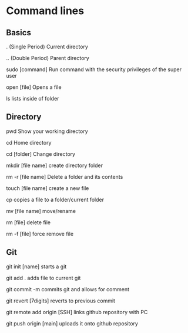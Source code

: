 # Command lines

## Basics

. (Single Period)	Current directory

.. (Double Period)	Parent directory

sudo [command]		Run command with the security privileges of the super user

open [file]		Opens a file

ls			lists inside of folder

## Directory

pwd			Show your working directory

cd			Home directory

cd [folder]		Change directory

mkdir [file name]	create directory folder

rm -r [file name]	Delete a folder and its contents

touch [file name] 	create a new file 

cp 			copies a file to a folder/current folder

mv [file name] 		move/rename

rm [file] 		delete file

rm -f [file]		force remove file

## Git

git init [name] 	starts a git

git add . 		adds file to current git

git commit -m 		commits git and allows for comment

git revert [7digits]	reverts to previous commit 

git remote add origin [SSH] 	links github repository with PC

git push origin [main]		uploads it onto github repository